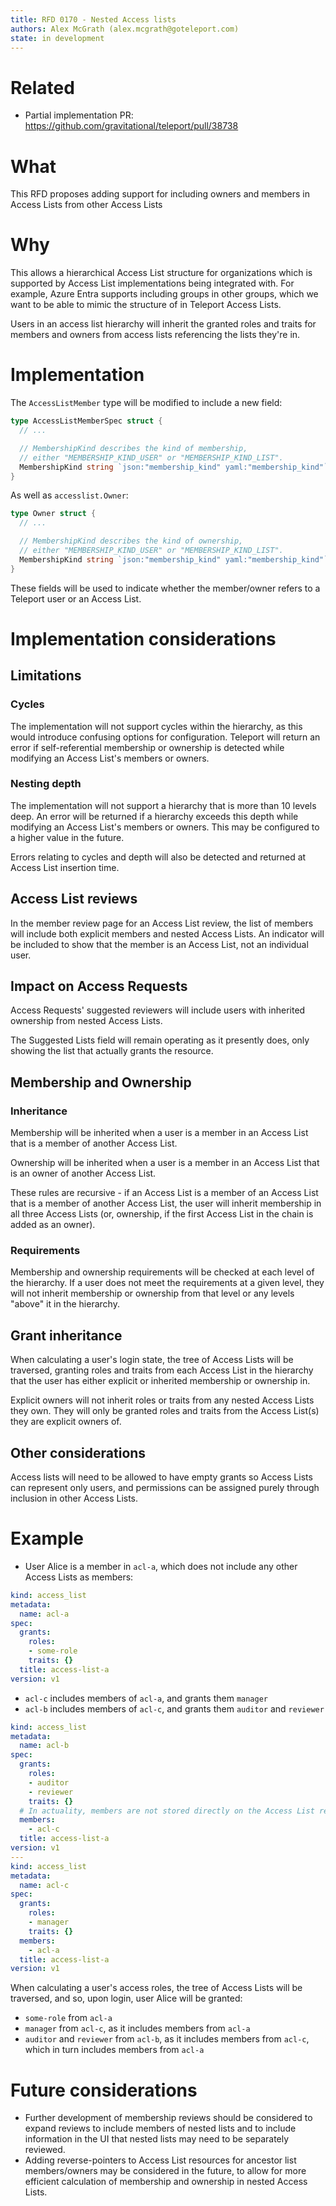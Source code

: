 ```yaml
---
title: RFD 0170 - Nested Access lists
authors: Alex McGrath (alex.mcgrath@goteleport.com)
state: in development
---
```


# Related
  * Partial implementation PR: https://github.com/gravitational/teleport/pull/38738

# What

This RFD proposes adding support for including owners and
members in Access Lists from other Access Lists

# Why

This allows a hierarchical Access List structure for organizations
which is supported by Access List implementations being integrated
with. For example, Azure Entra supports including groups in other
groups, which we want to be able to mimic the structure of in Teleport
Access Lists.

Users in an access list hierarchy will inherit the granted roles and
traits for members and owners from access lists referencing the lists
they're in.

# Implementation

The `AccessListMember` type will be modified to include a new field:

```go
type AccessListMemberSpec struct {
  // ...

  // MembershipKind describes the kind of membership,
  // either "MEMBERSHIP_KIND_USER" or "MEMBERSHIP_KIND_LIST".
  MembershipKind string `json:"membership_kind" yaml:"membership_kind"`
}
```

As well as `accesslist.Owner`:

```go
type Owner struct {
  // ...

  // MembershipKind describes the kind of ownership,
  // either "MEMBERSHIP_KIND_USER" or "MEMBERSHIP_KIND_LIST".
  MembershipKind string `json:"membership_kind" yaml:"membership_kind"`
}
```

These fields will be used to indicate whether the member/owner refers to
a Teleport user or an Access List.

# Implementation considerations

## Limitations

### Cycles

The implementation will not support cycles within the hierarchy, as
this would introduce confusing options for configuration. Teleport
will return an error if self-referential membership or ownership is
detected while modifying an Access List's members or owners.

### Nesting depth

The implementation will not support a hierarchy that is
more than 10 levels deep. An error will be returned if a hierarchy
exceeds this depth while modifying an Access List's members or owners.
This may be configured to a higher value in the future.

Errors relating to cycles and depth will also be detected and returned
at Access List insertion time.

## Access List reviews

In the member review page for an Access List review, the list of members
will include both explicit members and nested Access Lists. An indicator
will be included to show that the member is an Access List, not an
individual user.

## Impact on Access Requests

Access Requests' suggested reviewers will include users with inherited
ownership from nested Access Lists.

The Suggested Lists field will remain operating as it presently does,
only showing the list that actually grants the resource.

## Membership and Ownership

### Inheritance

Membership will be inherited when a user is a member in an Access List that
is a member of another Access List.

Ownership will be inherited when a user is a member in an Access List that
is an owner of another Access List.

These rules are recursive - if an Access List is a member of an
Access List that is a member of another Access List, the user will
inherit membership in all three Access Lists (or, ownership, if the
first Access List in the chain is added as an owner).

### Requirements

Membership and ownership requirements will be checked at each level of the
hierarchy. If a user does not meet the requirements at a given level,
they will not inherit membership or ownership from that level or any
levels "above" it in the hierarchy.

## Grant inheritance

When calculating a user's login state, the tree of Access Lists will
be traversed, granting roles and traits from each Access List in the
hierarchy that the user has either explicit or inherited membership or
ownership in.

Explicit owners will not inherit roles or traits from any nested
Access Lists they own. They will only be granted roles and traits from
the Access List(s) they are explicit owners of.

## Other considerations

Access lists will need to be allowed to have empty grants so Access
Lists can represent only users, and permissions can be assigned purely
through inclusion in other Access Lists.

# Example

- User Alice is a member in `acl-a`, which does not include any other
Access Lists as members:

```yaml
kind: access_list
metadata:
  name: acl-a
spec:
  grants:
    roles:
    - some-role
    traits: {}
  title: access-list-a
version: v1
```

- `acl-c` includes members of `acl-a`, and grants them `manager`
- `acl-b` includes members of `acl-c`, and grants them `auditor` and `reviewer`

```yaml
kind: access_list
metadata:
  name: acl-b
spec:
  grants:
    roles:
    - auditor
    - reviewer
    traits: {}
  # In actuality, members are not stored directly on the Access List resource, this is just for brevity
  members:
    - acl-c
  title: access-list-a
version: v1
---
kind: access_list
metadata:
  name: acl-c
spec:
  grants:
    roles:
    - manager
    traits: {}
  members:
    - acl-a
  title: access-list-a
version: v1

```

When calculating a user's access roles, the tree of Access Lists will
be traversed, and so, upon login, user Alice will be granted:

- `some-role` from `acl-a`
- `manager` from `acl-c`, as it includes members from `acl-a`
- `auditor` and `reviewer` from `acl-b`, as it includes members from
  `acl-c`, which in turn includes members from `acl-a`

# Future considerations

- Further development of membership reviews should be considered to
expand reviews to include members of nested lists and to include
information in the UI that nested lists may need to be separately reviewed.
- Adding reverse-pointers to Access List resources for ancestor list 
members/owners may be considered in the future, to allow for more efficient
calculation of membership and ownership in nested Access Lists.
